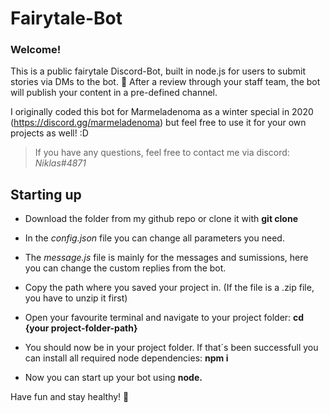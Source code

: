 # Fairytale-Bot

### Welcome!
This is a public fairytale Discord-Bot, built in node.js for users to submit stories via DMs to the bot.  🧚
After a review through your staff team, the bot will publish your content in a pre-defined channel.

I originally coded this bot for Marmeladenoma as a winter special in 2020 (https://discord.gg/marmeladenoma) but feel free to use it for your own projects as well! :D


> If you have any questions, feel free to contact me via discord: *Niklas#4871*


## Starting up
- Download the folder from my github repo or clone it with **git clone**
- In the *config.json* file you can change all parameters you need.
- The *message.js* file is mainly for the messages and sumissions, here you can change the custom replies from the bot.
  
- Copy the path where you saved your project in. (If the file is a .zip file, you have to unzip it first)
- Open your favourite terminal and navigate to your project folder:
  **cd {your project-folder-path}**
- You should now be in your project folder. If that´s been successfull you can install all required node dependencies:
  **npm i**
- Now you can start up your bot using **node.**

Have fun and stay healthy! 🤩

